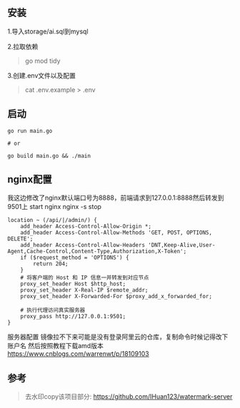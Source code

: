 ## 安装
1.导入storage/ai.sql到mysql

2.拉取依赖
> go mod tidy

3.创建.env文件以及配置
> cat .env.example > .env


## 启动
```shell
go run main.go

# or

go build main.go && ./main
```

## nginx配置
我这边修改了nginx默认端口号为8888，前端请求到127.0.0.1:8888然后转发到9501上
start nginx
nginx -s stop

```shell
location ~ (/api/|/admin/) {
    add_header Access-Control-Allow-Origin *;
    add_header Access-Control-Allow-Methods 'GET, POST, OPTIONS, DELETE';
    add_header Access-Control-Allow-Headers 'DNT,Keep-Alive,User-Agent,Cache-Control,Content-Type,Authorization,X-Token';
    if ($request_method = 'OPTIONS') {
        return 204;
    }
    # 将客户端的 Host 和 IP 信息一并转发到对应节点
    proxy_set_header Host $http_host;
    proxy_set_header X-Real-IP $remote_addr;
    proxy_set_header X-Forwarded-For $proxy_add_x_forwarded_for;
    
    # 执行代理访问真实服务器
    proxy_pass http://127.0.0.1:9501;
}
```
服务器配置
镜像拉不下来可能是没有登录阿里云的仓库，复制命令时候记得改下账户名
然后按照教程下载amd版本
https://www.cnblogs.com/warrenwt/p/18109103

## 参考
> 去水印copy该项目部分: https://github.com/IHuan123/watermark-server